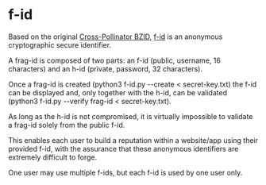 # f-id
Based on the original [Cross-Pollinator BZID](https://hugosimoes.info/blog/2022/02/12/crosspollinator-daily-global-challenge/), [f-id](https://hugosimoes.info/f-id/) is an anonymous cryptographic secure identifier.

A frag-id is composed of two parts: an f-id (public, username, 16 characters) and an h-id (private, password, 32 characters).

Once a frag-id is created
  (python3 f-id.py --create < secret-key.txt)
 the f-id can be displayed and, only together with the h-id, can be validated
  (python3 f-id.py --verify frag-id < secret-key.txt).

As long as the h-id is not compromised, it is virtually impossible to validate a frag-id solely from the public f-id.

This enables each user to build a reputation within a website/app using their provided f-id, with the assurance that these anonymous identifiers are extremely difficult to forge.

One user may use multiple f-ids, but each f-id is used by one user only.
